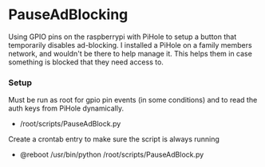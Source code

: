 # PauseAdBlocking
Using GPIO pins on the raspberrypi with PiHole to setup a button that temporarily disables ad-blocking. I installed a PiHole on a family members network, and wouldn't be there to help manage it. This helps them in case something is blocked that they need access to. 

### Setup
Must be run as root for gpio pin events (in some conditions) and to read the auth keys from PiHole dynamically. 
- /root/scripts/PauseAdBlock.py

Create a crontab entry to make sure the script is always running
- @reboot /usr/bin/python /root/scripts/PauseAdBlock.py
